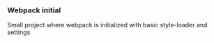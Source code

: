 ### Webpack initial
<p>Small project where webpack is initialized with basic style-loader and settings</p>
